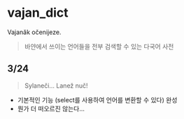 # vajan_dict
Vajanăk očenijeze.
> 바얀에서 쓰이는 언어들을 전부 검색할 수 있는 다국어 사전
## 3/24
> Sylaneči... Lanež nuč!
* 기본적인 기능 (select를 사용하여 언어를 변환할 수 있다) 완성
* 뭔가 더 떠오르진 않는다...
